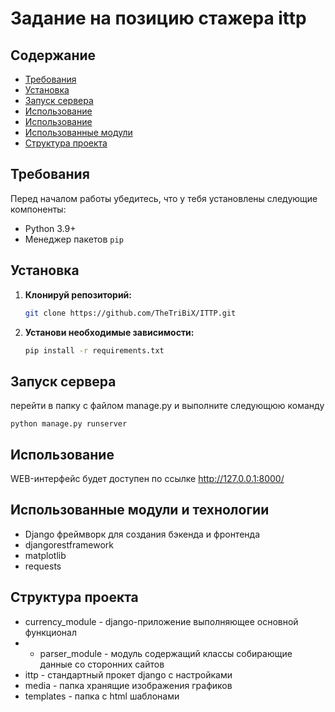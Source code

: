 # Задание на позицию стажера ittp

## Содержание

- [Требования](#требования)
- [Установка](#установка)
- [Запуск сервера](#запуск-сервера)
- [Использование](#использование)
- [Использование](#использование)
- [Использованные модули](#использованные-модули)
- [Структура проекта](#cтруктура-проекта)

## Требования

Перед началом работы убедитесь, что у тебя установлены следующие компоненты:
- Python 3.9+
- Менеджер пакетов `pip`

## Установка

1. **Клонируй репозиторий:**

    ```sh
    git clone https://github.com/TheTriBiX/ITTP.git
    ```

2. **Установи необходимые зависимости:**

    ```sh
    pip install -r requirements.txt
    ```

## Запуск сервера

перейти в папку с файлом manage.py и выполните следующюю команду
```
python manage.py runserver
```

## Использование
WEB-интерфейс будет доступен по ссылке http://127.0.0.1:8000/

## Использованные модули и технологии
- Django фреймворк для создания бэкенда и фронтенда
- djangorestframework
- matplotlib
- requests
## Структура проекта
- currency_module - django-приложение выполняющее основной функционал
- - parser_module - модуль содержащий классы собирающие данные со сторонних сайтов
- ittp - стандартный прокет django с настройками
- media - папка хранящие изображения графиков
- templates - папка с html шаблонами
